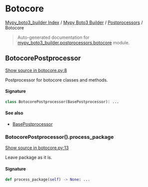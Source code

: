 # Botocore

[Mypy_boto3_builder Index](../../README.md#mypy_boto3_builder-index) /
[Mypy Boto3 Builder](../index.md#mypy-boto3-builder) /
[Postprocessors](./index.md#postprocessors) /
Botocore

> Auto-generated documentation for [mypy_boto3_builder.postprocessors.botocore](https://github.com/youtype/mypy_boto3_builder/blob/main/mypy_boto3_builder/postprocessors/botocore.py) module.

## BotocorePostprocessor

[Show source in botocore.py:8](https://github.com/youtype/mypy_boto3_builder/blob/main/mypy_boto3_builder/postprocessors/botocore.py#L8)

Postprocessor for botocore classes and methods.

#### Signature

```python
class BotocorePostprocessor(BasePostprocessor): ...
```

#### See also

- [BasePostprocessor](./base.md#basepostprocessor)

### BotocorePostprocessor().process_package

[Show source in botocore.py:13](https://github.com/youtype/mypy_boto3_builder/blob/main/mypy_boto3_builder/postprocessors/botocore.py#L13)

Leave package as it is.

#### Signature

```python
def process_package(self) -> None: ...
```
